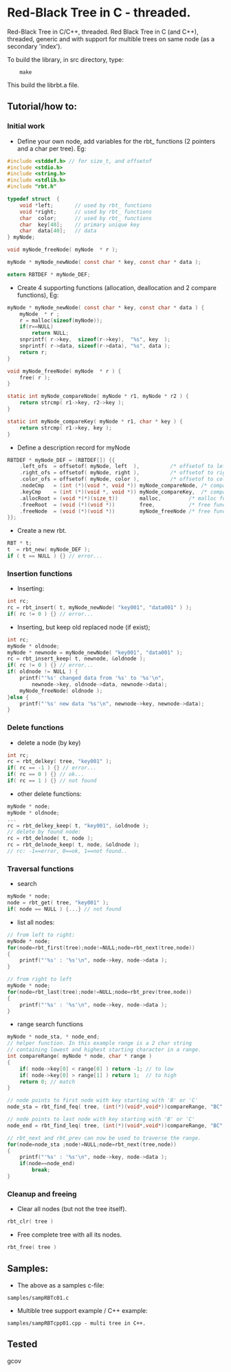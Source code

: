 # Red-Black Tree in C - threaded.
Red-Black Tree in C/C++, threaded.
Red Black Tree in C \(and C++), threaded, generic and with support 
for multible trees on same node \(as a secondary 'index').

To build the library, in src directory, type:
```
    make
```
This build the librbt.a file.

## Tutorial/how to:

### Initial work

* Define your own node, add variables for the rbt_ functions \(2 pointers and a char per tree). Eg:
```c
#include <stddef.h> // for size_t, and offsetof
#include <stdio.h>
#include <string.h>
#include <stdlib.h>
#include "rbt.h"

typedef struct  {
    void *left;       // used by rbt_ functions
    void *right;      // used by rbt_ functions
    char  color;      // used by rbt_ functions
    char  key[40];    // primary unique key
    char  data[40];   // data
} myNode;

void myNode_freeNode( myNode  * r );

myNode * myNode_newNode( const char * key, const char * data );

extern RBTDEF * myNode_DEF;
```

* Create 4 supporting functions (allocation, deallocation and 2 compare functions), Eg:

```c
myNode * myNode_newNode( const char * key, const char * data ) {
    myNode  * r ;
    r = malloc(sizeof(myNode));
    if(r==NULL)
        return NULL;
    snprintf( r->key,  sizeof(r->key),  "%s", key  );
    snprintf( r->data, sizeof(r->data), "%s", data );
    return r;
}

void myNode_freeNode( myNode  * r ) {
    free( r );
}

static int myNode_compareNode( myNode * r1, myNode * r2 ) {
    return strcmp( r1->key, r2->key );
}

static int myNode_compareKey( myNode * r1, char * key ) {
    return strcmp( r1->key, key );
}
```

* Define a description record for myNode

```c
RBTDEF * myNode_DEF = (RBTDEF[]) {{
    .left_ofs  = offsetof( myNode, left  ),          /* offsetof to left child */
    .right_ofs = offsetof( myNode, right ),          /* offsetof to right child */
    .color_ofs = offsetof( myNode, color ),          /* offsetof to color attribute (char) */
    .nodeCmp   = (int (*)(void *, void *)) myNode_compareNode, /* compare function for nodes */
    .keyCmp    = (int (*)(void *, void *)) myNode_compareKey,  /* compare function for key */
    .allocRoot = (void *(*)(size_t))       malloc,         /* malloc function for root data */
    .freeRoot  = (void (*)(void *))        free,           /* free function for root data */
    .freeNode  = (void (*)(void *))        myNode_freeNode /* free function for node */
}};
```

* Create a new rbt.

```c
RBT * t;
t  = rbt_new( myNode_DEF ); 
if ( t == NULL ) {} // error...
```

### Insertion functions

* Inserting:

```c
int rc;
rc = rbt_insert( t, myNode_newNode( "key001", "data001" ) );
if( rc != 0 ) {} // error...
```

* Inserting, but keep old replaced node (if exist);

```c
int rc;
myNode * oldnode;
myNode * newnode = myNode_newNode( "key001", "data001" );
rc = rbt_insert_keep( t, newnode, &oldnode );
if( rc != 0 ) {} // error...
if( oldnode != NULL ) {
    printf("'%s' changed data from '%s' to '%s'\n",
        newnode->key, oldnode->data, newnode->data);
    myNode_freeNode( oldnode ); 
}else {
    printf("'%s' new data '%s'\n", newnode->key, newnode->data);
}
```

### Delete functions

* delete a node \(by key)

```c
int rc;
rc = rbt_delkey( tree, "key001" );
if( rc == -1 ) {} // error...
if( rc == 0 ) {} // ok...
if( rc == 1 ) {} // not found
```

* other delete functions:

```c
myNode * node;
myNode * oldnode;
...
rc = rbt_delkey_keep( t, "key001", &oldnode );
// delete by found node:
rc = rbt_delnode( t, node );
rc = rbt_delnode_keep( t, node, &oldnode );
// rc: -1==error, 0==ok, 1==not found..
```

### Traversal functions

* search

```c
myNode * node;
node = rbt_get( tree, "key001" );
if( node == NULL ) {...} // not found
```

* list all nodes:

```c
// from left to right:
myNode * node;
for(node=rbt_first(tree);node!=NULL;node=rbt_next(tree,node))
{
    printf("'%s' : '%s'\n", node->key, node->data );
}

// from right to left 
myNode * node;
for(node=rbt_last(tree);node!=NULL;node=rbt_prev(tree,node))
{
    printf("'%s' : '%s'\n", node->key, node->data );
}
```

* range search functions

```c
myNode * node_sta, * node_end;
// helper function. In this example range is a 2 char string 
// containing lowest and highest starting character in a range.
int compareRange( myNode * node, char * range )
{
    if( node->key[0] < range[0] ) return -1; // to low
    if( node->key[0] > range[1] ) return 1;  // to high
    return 0; // match
}

// node points to first node with key starting with 'B' or 'C'
node_sta = rbt_find_feq( tree, (int(*)(void*,void*))compareRange, "BC" );

// node points to last node with key starting with 'B' or 'C'
node_end = rbt_find_leq( tree, (int(*)(void*,void*))compareRange, "BC" );

// rbt_next and rbt_prev can now be used to traverse the range.
for(node=node_sta ;node!=NULL;node=rbt_next(tree,node))
{
    printf("'%s' : '%s'\n", node->key, node->data );
    if(node==node_end) 
        break;
}
```

### Cleanup and freeing

* Clear all nodes \(but not the tree itself).
```c
rbt_clr( tree )
```

* Free complete tree with all its nodes.
```c
rbt_free( tree )
```

## Samples:

* The above as a samples c-file:
```
samples/sampRBTc01.c
```

* Multible tree support example / C++ example:
```
samples/sampRBTcpp01.cpp - multi tree in C++. 
```

## Tested
   gcov
